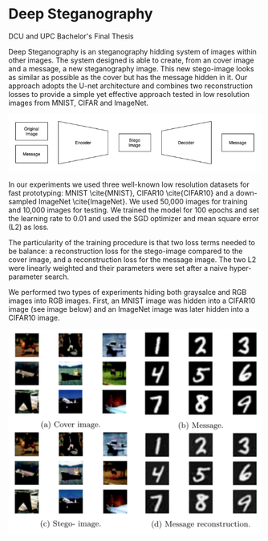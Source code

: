 # Deep Steganography
DCU and UPC Bachelor's Final Thesis

Deep Steganography is an steganography hidding system of images within other images.
The system designed is able to create, from an cover image and a message, a new steganography image. This new stego-image looks as similar as possible as the cover but has the message hidden in it.
Our approach adopts the U-net architecture and combines two reconstruction losses to provide a simple yet effective approach tested in low resolution images from MNIST, CIFAR and ImageNet.

<img src="Images/Initial_structure.png">

In our experiments we used three well-known low resolution datasets for fast prototyping: MNIST \cite{MNIST}, CIFAR10 \cite{CIFAR10} and a down-sampled ImageNet \cite{ImageNet}. We used 50,000 images for training and 10,000 images for testing. We trained the model for 100 epochs and set the learning rate to 0.01 and used the SGD optimizer and mean square error (L2) as loss.

The particularity of the training procedure is that two loss terms needed to be balance: a reconstruction loss for the stego-image compared to the cover image, and a reconstruction loss for the message image.
The two L2 were linearly weighted and their parameters were set after a naive hyper-parameter search.

We performed two types of experiments hiding both graysalce and RGB images into RGB images. First, an MNIST image was hidden into a CIFAR10 image (see image below) and an ImageNet image was later hidden into a CIFAR10 image. 

<img src="Images/Example.png">
